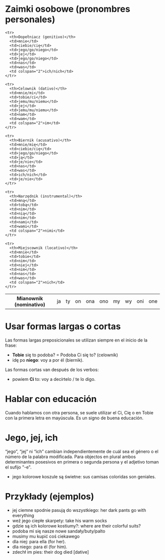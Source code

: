 Zaimki osobowe (pronombres personales)
======================================

<table>
  <tbody>
    <tr>
      <th>Mianownik (nominativo)</th>
      <td>ja</td>
      <td>ty</td>
      <td>on</td>
      <td>ona</td>
      <td>ono</td>
      <td>my</td>
      <td>wy</td>
      <td>oni</td>
      <td>one</td>
    </tr>

    <tr>
      <th>Dopełniacz (genitivo)</th>
      <td>mnie</td>
      <td>ciebie/cię</td>
      <td>jego/go/niego</td>
      <td>jej</td>
      <td>jego/go/niego</td>
      <td>nas</td>
      <td>was</td>
      <td colspan="2">ich/nich</td>
    </tr>

    <tr>
      <th>Celownik (dativo)</th>
      <td>mnie/mi</td>
      <td>tobie/ci</td>
      <td>jemu/mu/niemu</td>
      <td>jej</td>
      <td>jemu/mu/niemu</td>
      <td>nam</td>
      <td>wam</td>
      <td colspan="2">im</td>
    </tr>

    <tr>
      <th>Biernik (acusativo)</th>
      <td>mnie/mię</td>
      <td>ciebie/cię</td>
      <td>jego/go/niego</td>
      <td>ją</td>
      <td>je/nie</td>
      <td>nas</td>
      <td>was</td>
      <td>ich/nich</td>
      <td>je/nie</td>
    </tr>

    <tr>
      <th>Narzędnik (instrumental)</th>
      <td>mną</td>
      <td>tobą</td>
      <td>nim</td>
      <td>nią</td>
      <td>nim</td>
      <td>nami</td>
      <td>wami</td>
      <td colspan="2">nimi</td>
    </tr>

    <tr>
      <th>Miejscownik (locativo)</th>
      <td>mnie</td>
      <td>tobie</td>
      <td>nim</td>
      <td>niej</td>
      <td>nim</td>
      <td>nas</td>
      <td>was</td>
      <td colspan="2">nich</td>
    </tr>
  </tbody>
</table>

Usar formas largas o cortas
===========================

Las formas largas preposicionales se utilizan siempre en el inicio de la frase:

* **Tobie** się to podoba? = Podoba Ci się to? (celownik)
* idę po **niego**: voy a por él (biernik).

Las formas cortas van después de los verbos:

* powiem **Ci** to: voy a decírtelo / te lo digo.

Hablar con educación
====================

Cuando hablamos con otra persona, se suele utilizar el Ci, Cię o en Tobie con
la primera letra en mayúscula. Es un signo de buena educación.

Jego, jej, ich
==============

“jego”, “jej” ni “ich” cambian independientemente de cuál sea el género o el
número de la palabra modificada. Para objectos en plural ambos determinantes
posesivos en primera o segunda persona y el adjetivo toman el sufijo "-e".

* jego kolorowe koszule są świetne: sus camisas coloridas son geniales.

Przykłady (ejemplos)
====================

* jej ciemne spodnie pasują do wszystkiego: her dark pants go with everything
* weź jego ciepłe skarpety: take his warm socks
* gdzie są ich kolorowe kostiumy?: where are their colorful suits?
* podoba mi się nasze nowe sandały/buty/palto
* musimy mu kupić coś ciekawego
* dla niej: para ella (for her).
* dla niego: para él (for him).
* zdechł im pies: their dog died [dative]
